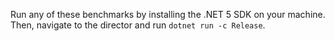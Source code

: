 Run any of these benchmarks by installing the .NET 5 SDK on your machine. Then, navigate to the director and run `dotnet run -c Release`.
